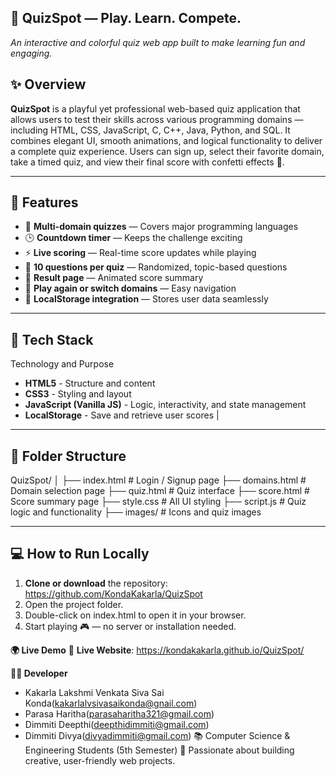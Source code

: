 ## 🎯 QuizSpot — Play. Learn. Compete.
 *An interactive and colorful quiz web app built to make learning fun and engaging.*
## ✨ Overview
**QuizSpot** is a playful yet professional web-based quiz application that allows users to test their skills across various programming domains — including HTML, CSS, JavaScript, C, C++, Java, Python, and SQL.
It combines elegant UI, smooth animations, and logical functionality to deliver a complete quiz experience. Users can sign up, select their favorite domain, take a timed quiz, and view their final score with confetti effects 🎉.

---
## 🚀 Features
- 🧠 **Multi-domain quizzes** — Covers major programming languages  
- 🕒 **Countdown timer** — Keeps the challenge exciting  
- ⚡ **Live scoring** — Real-time score updates while playing  
- 🎯 **10 questions per quiz** — Randomized, topic-based questions  
- 🎉 **Result page** — Animated score summary  
- 🔁 **Play again or switch domains** — Easy navigation  
- 💾 **LocalStorage integration** — Stores user data seamlessly  
---
## 🧩 Tech Stack

Technology and Purpose
- **HTML5** - Structure and content 
- **CSS3** - Styling and layout 
- **JavaScript (Vanilla JS)** - Logic, interactivity, and state management 
-  **LocalStorage** - Save and retrieve user scores |

--------
## 📂 Folder Structure
QuizSpot/
│
├── index.html # Login / Signup page
├── domains.html # Domain selection page
├── quiz.html # Quiz interface
├── score.html # Score summary page
├── style.css # All UI styling
├── script.js # Quiz logic and functionality
├── images/ # Icons and quiz images

------------
## 💻 How to Run Locally

1. **Clone or download** the repository:
   https://github.com/KondaKakarla/QuizSpot
2. Open the project folder.
3. Double-click on index.html to open it in your browser.
4. Start playing 🎮 — no server or installation needed.

**🌍 Live Demo**
🔗 **Live Website**: https://kondakakarla.github.io/QuizSpot/

**👩‍💻 Developer**
- Kakarla Lakshmi Venkata Siva Sai Konda(kakarlalvsivasaikonda@gnail.com)
- Parasa Haritha(parasaharitha321@gmail.com)
- Dimmiti Deepthi(deepthidimmiti@gmail.com)
- Dimmiti Divya(divyadimmiti@gmail.com)
📚 Computer Science & Engineering Students (5th Semester)
🌈 Passionate about building creative, user-friendly web projects.




